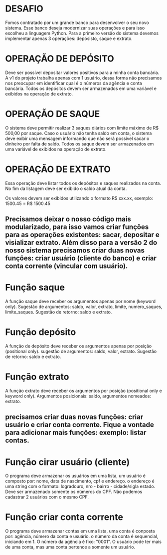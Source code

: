 # DESAFIO
Fomos contratado por um grande banco para desenvolver o seu novo sistema. Esse banco deseja modernizar suas operações e para isso escolheu a linguagem Python. Para a primeiro versão do sistema devemos implementar apenas 3 operações: depósisto, saque e extrato.

# OPERAÇÃO DE DEPÓSITO
Deve ser possível depositar valores positivos para a minha conta bancária. A v1 do projeto trabalha apenas com 1 usuário, dessa forma não precisamos nos preocupar em identificar qual é o números da agência e conta bancária. Todos os depósitos devem ser armazenados em uma variável e exibidos na operação de extrato.

# OPERAÇÃO DE SAQUE
O sistema deve permitir realizar 3 saques diários com limite máximo de R$ 500,00 por saque. Caso o usuário não tenha saldo em conta, o sistema deve exibir uma mensagem informando que não será possível sacar o dinheiro por falta de saldo. Todos os saque devem ser armazenados em uma variável de exibidos na operação de extrato.

# OPERAÇÃO DE EXTRATO
Essa operação deve listar todos os depósitos e saques realizados na conta. No fim da listagem deve ser exibido o saldo atual da conta.

Os valores devem ser exibidos utilizando o formato R$ xxx.xx, exemplo: 1500.45 = R$ 1500.45

## Precisamos deixar o nosso código mais modularizado, para isso vamos criar funções para as operações existentes: sacar, depositar e visializar extrato. Além disso para a versão 2 do nosso sistema precisamos criar duas novas funções: criar usuário (cliente do banco) e criar conta corrente (vincular com usuário).

# Função saque
A função saque deve receber os argumentos apenas por nome (keyword only). Sugestão de argumentos: saldo, valor, extrato, limite, numero_saques, limite_saques. Sugestão de retorno: saldo e extrato.

# Função depósito
A função de depósito deve receber os argumentos apenas por posição (positional only). sugestão de argumentos: saldo, valor, extrato. Sugestão de retorno: saldo e extrato.

# Função extrato
A função extrato deve receber os argumentos por posição (positional only e keyword only). Argumentos posicionais: saldo, argumentos nomeados: extrato.

## precisamos criar duas novas funções: criar usuário e criar conta corrente. Fique a vontade para adicionar mais funções: exemplo: listar contas.

# Função cirar usuário (cliente)
O programa deve armazenar os usuários em uma lista, um usuário é composto por: nome, data de nascimento, cpf e endereço. o endereço é uma string com o formato: logradouro, nro - bairro - cidade/sigla estado. Deve ser armazenado somente os números do CPF. Não podemos cadastrar 2 usuários com o mesmo CPF.

# Função criar conta corrente
O programa deve armazenar contas em uma lista, uma conta é conposta por: agência, número da conta e usuário. o número da conta é sequencial, iniciando em 1. O número da agência é fixo: "0001". O usuário pode ter mais de uma conta, mas uma conta pertence a somente um usuário.
